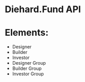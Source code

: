 # Diehard.Fund API

# Elements:
* Designer
* Builder
* Investor
* Designer Group
* Builder Group
* Investor Group
